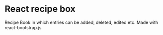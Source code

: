 React recipe box
================

Recipe Book in which entries can be added, deleted, edited etc. Made with react-bootstrap.js
